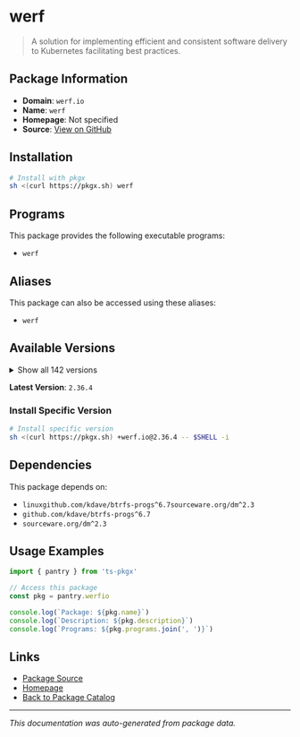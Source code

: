 # werf

> A solution for implementing efficient and consistent software delivery to Kubernetes facilitating best practices.

## Package Information

- **Domain**: `werf.io`
- **Name**: `werf`
- **Homepage**: Not specified
- **Source**: [View on GitHub](https://github.com/pkgxdev/pantry/tree/main/projects/werf.io/package.yml)

## Installation

```bash
# Install with pkgx
sh <(curl https://pkgx.sh) werf
```

## Programs

This package provides the following executable programs:

- `werf`

## Aliases

This package can also be accessed using these aliases:

- `werf`

## Available Versions

<details>
<summary>Show all 142 versions</summary>

- `2.36.4`, `2.36.3`, `2.36.2`, `2.36.1`, `2.36.0`
- `2.35.10`, `2.35.9`, `2.35.8`, `2.35.7`, `2.35.6`
- `2.35.5`, `2.35.4`, `2.35.3`, `2.35.2`, `2.35.1`
- `2.35.0`, `2.34.1`, `2.34.0`, `2.33.0`, `2.32.2`
- `2.32.1`, `2.32.0`, `2.31.1`, `2.31.0`, `2.30.1`
- `2.30.0`, `2.29.0`, `2.28.0`, `2.27.1`, `2.27.0`
- `2.26.6`, `2.26.5`, `2.26.4`, `2.26.3`, `2.26.2`
- `2.26.1`, `2.26.0`, `2.25.1`, `2.25.0`, `2.24.0`
- `2.23.1`, `2.23.0`, `2.22.0`, `2.21.0`, `2.20.0`
- `2.19.0`, `2.18.0`, `2.17.0`, `2.16.3`, `2.16.2`
- `2.16.1`, `2.16.0`, `2.15.3`, `2.15.2`, `2.15.1`
- `2.15.0`, `2.14.0`, `2.13.1`, `2.13.0`, `2.12.1`
- `2.12.0`, `2.11.0`, `2.10.10`, `2.10.9`, `2.10.8`
- `2.10.7`, `2.10.6`, `2.10.5`, `2.10.4`, `2.10.3`
- `2.10.2`, `2.10.1`, `2.10.0`, `2.9.3`, `2.9.2`
- `2.9.1`, `2.9.0`, `2.8.0`, `2.7.1`, `2.7.0`
- `2.6.7`, `2.6.6`, `2.6.5`, `2.6.4`, `2.6.3`
- `2.6.2`, `2.6.1`, `2.6.0`, `2.5.0`, `2.4.1`
- `2.4.0`, `2.3.3`, `2.3.2`, `2.3.1`, `2.3.0`
- `2.2.0`, `2.1.0`, `2.0.4`, `2.0.3`, `2.0.2`
- `2.0.1`, `2.0.0`, `1.2.334`, `1.2.333`, `1.2.332`
- `1.2.331`, `1.2.330`, `1.2.329`, `1.2.328`, `1.2.327`
- `1.2.326`, `1.2.325`, `1.2.324`, `1.2.323`, `1.2.322`
- `1.2.321`, `1.2.320`, `1.2.318`, `1.2.317`, `1.2.316`
- `1.2.315`, `1.2.313`, `1.2.312`, `1.2.311`, `1.2.310`
- `1.2.309`, `1.2.308`, `1.2.307`, `1.2.306`, `1.2.305`
- `1.2.303`, `1.2.302`, `1.2.301`, `1.2.300`, `1.2.299`
- `1.2.298`, `1.2.297`, `1.2.296`, `1.2.295`, `1.2.294`
- `1.1.36`, `1.1.35`

</details>

**Latest Version**: `2.36.4`

### Install Specific Version

```bash
# Install specific version
sh <(curl https://pkgx.sh) +werf.io@2.36.4 -- $SHELL -i
```

## Dependencies

This package depends on:

- `linuxgithub.com/kdave/btrfs-progs^6.7sourceware.org/dm^2.3`
- `github.com/kdave/btrfs-progs^6.7`
- `sourceware.org/dm^2.3`

## Usage Examples

```typescript
import { pantry } from 'ts-pkgx'

// Access this package
const pkg = pantry.werfio

console.log(`Package: ${pkg.name}`)
console.log(`Description: ${pkg.description}`)
console.log(`Programs: ${pkg.programs.join(', ')}`)
```

## Links

- [Package Source](https://github.com/pkgxdev/pantry/tree/main/projects/werf.io/package.yml)
- [Homepage](#)
- [Back to Package Catalog](../package-catalog.md)

---

*This documentation was auto-generated from package data.*

